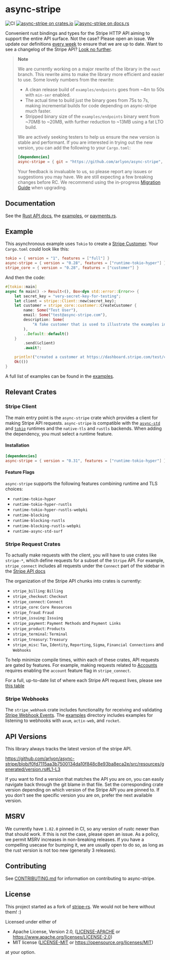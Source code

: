 # async-stripe

![CI](https://github.com/arlyon/async-stripe/workflows/CI/badge.svg)
[![async-stripe on crates.io](https://img.shields.io/crates/v/async-stripe.svg)](https://crates.io/crates/async-stripe)
[![async-stripe  on docs.rs](https://docs.rs/async-stripe/badge.svg)](https://docs.rs/async-stripe)

Convenient rust bindings and types for the Stripe HTTP API aiming to support
the entire API surface. Not the case? Please open an issue. We update our
definitions [every week](https://github.com/arlyon/async-stripe/actions/workflows/openapi.yml)
to ensure that we are up to date.
Want to see a changelog of the Stripe
API? [Look no further](https://stripe.com/docs/changelog).

> **Note**
>
> We are currently working on a major rewrite of the library in the `next` branch. This rewrite aims to make the library more efficient and easier to use. Some lovely numbers from the rewrite:
>
> - A clean release build of `examples/endpoints` goes from ~4m to 50s with `min-ser` enabled.
> - The actual time to build just the binary goes from 75s to 7s, making incremental builds for code depending on async-stripe much faster.
> - Stripped binary size of the `examples/endpoints` binary went from ~70MB to ~20MB, with further reduction to ~13MB using a fat LTO build.
>
> We are actively seeking testers to help us ensure the new version is stable and performant. If you are interested in trying out the new version, you can add the following to your `Cargo.toml`:
>
> ```toml
> [dependencies]
> async-stripe = { git = "https://github.com/arlyon/async-stripe", branch = "next" }
> ```
>
> Your feedback is invaluable to us, so please report any issues or suggestions you may have. We are still expecting a few breaking changes before RC. We recommend
> using the in-progress [Migration Guide](https://github.com/arlyon/async-stripe/blob/next/CHANGELOG.md) when upgrading.

## Documentation

See the [Rust API docs](https://docs.rs/async-stripe), the [examples](/examples),
or [payments.rs](https://payments.rs).

## Example

This asynchronous example uses `Tokio` to create
a [Stripe Customer](https://stripe.com/docs/api/customers/object). Your `Cargo.toml` could
look like this:

```toml
tokio = { version = "1", features = ["full"] }
async-stripe = { version = "0.28", features = ["runtime-tokio-hyper"] }
stripe_core = { version = "0.28", features = ["customer"] }
```

And then the code:

```rust
#[tokio::main]
async fn main() -> Result<(), Box<dyn std::error::Error>> {
    let secret_key = "very-secret-key-for-testing";
    let client = stripe::Client::new(secret_key);
    let customer = stripe_core::customer::CreateCustomer {
        name: Some("Test User"),
        email: Some("test@async-stripe.com"),
        description: Some(
            "A fake customer that is used to illustrate the examples in async-stripe.",
        ),
        ..Default::default()
    }
        .send(&client)
        .await?;

    println!("created a customer at https://dashboard.stripe.com/test/customers/{}", customer.id);
    Ok(())
}
```

A full list of examples can be found in the [examples](/examples).

## Relevant Crates

### Stripe Client

The main entry point is the `async-stripe` crate which provides a client for making Stripe
API requests.
`async-stripe` is compatible with the [`async-std`](https://github.com/async-rs/async-std)
and [`tokio`](https://github.com/tokio-rs/tokio) runtimes and the `native-tls`
and `rustls` backends. When adding the dependency, you must select a runtime feature.

#### Installation

```toml
[dependencies]
async-stripe = { version = "0.31", features = ["runtime-tokio-hyper"] }
```

#### Feature Flags

`async-stripe` supports the following features combining runtime and TLS choices:

- `runtime-tokio-hyper`
- `runtime-tokio-hyper-rustls`
- `runtime-tokio-hyper-rustls-webpki`
- `runtime-blocking`
- `runtime-blocking-rustls`
- `runtime-blocking-rustls-webpki`
- `runtime-async-std-surf`

### Stripe Request Crates

To actually make requests with the client, you will have to use crates like `stripe-*`,
which define requests for a subset of the `Stripe` API. For example,
`stripe_connect` includes all requests under the `Connect` part of the sidebar in
the [Stripe API docs](https://stripe.com/docs/api)

The organization of the Stripe API chunks into crates is currently:

- `stripe_billing`: `Billing`
- `stripe_checkout`: `Checkout`
- `stripe_connect`: `Connect`
- `stripe_core`: `Core Resources`
- `stripe_fraud`: `Fraud`
- `stripe_issuing`: `Issuing`
- `stripe_payment`: `Payment Methods` and `Payment Links`
- `stripe_product`: `Products`
- `stripe_terminal`: `Terminal`
- `stripe_treasury`: `Treasury`
- `stripe_misc`: `Tax`, `Identity`, `Reporting`, `Sigma`, `Financial Connections`
  and `Webhooks`

To help minimize compile times, within each of these crates, API requests are gated by
features. For example,
making requests related to [Accounts](https://stripe.com/docs/api/accounts) requires
enabling the `account`
feature flag in `stripe_connect`.

For a full, up-to-date list of where each Stripe API request lives, please
see [this table](crate_info.md)

### Stripe Webhooks

The `stripe_webhook` crate includes functionality for receiving and
validating [Stripe Webhook Events](https://stripe.com/docs/webhooks).
The [examples](/examples) directory includes examples for listening to webhooks
with `axum`, `actix-web`, and `rocket`.

## API Versions

This library always tracks the latest version of the stripe API.

https://github.com/arlyon/async-stripe/blob/f0fd7115aa3b7500134da10f848c8e93ba8eca2e/src/resources/generated/version.rs#L1-L3

If you want to find a version
that matches the API you are on, you can easily navigate back through the git blame in
that file.
Set the corresponding crate version depending on which version of the Stripe API you are
pinned to.
If you don't see the specific version you are on, prefer the next available version.

## MSRV

We currently have `1.82.0` pinned in CI, so any version of rustc newer than that should
work.
If this is not the case, please open an issue. As a policy, we permit MSRV increases in
non-breaking releases.
If you have a compelling usecase for bumping it, we are usually open to do so, as long as
the rust version is not too new (generally 3 releases).

## Contributing

See [CONTRIBUTING.md](CONTRIBUTING.md) for information on contributing to async-stripe.

## License

This project started as a fork of [stripe-rs](https://github.com/wyyerd/stripe-rs).
We would not be here without them! :)

Licensed under either of

- Apache License, Version 2.0, ([LICENSE-APACHE](LICENSE-APACHE)
  or <https://www.apache.org/licenses/LICENSE-2.0>)
- MIT license ([LICENSE-MIT](LICENSE-MIT) or <https://opensource.org/licenses/MIT>)

at your option.
